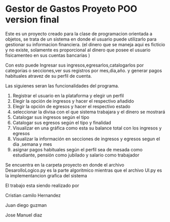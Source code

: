 # Gestor de Gastos Proyeto POO version final

Este es un proyecto creado para la clase de programacion orientada a objetos, se trata de un sistema en donde el usuario puede utilizarlo para gestionar su informacion financiera. (el dinero que se maneja aqui es ficticio y no existe, solamente es proporcional al dinero que posee el usuario fisicamenteo en sus cuentas bancarias )

Con esto puede Ingresar sus ingresos,egresarlos,catalogarlos por categorias o secciones,ver sus registros por mes,dia,año. y generar pagos habituales atravez de su perfil de cuenta.

Las siguienes seran las funcionalidades del programa.

1. Registrar el usuario en la plataforma y elegir un perfil
2. Elegir la opción de ingresos y hacer el respectivo añadido
3. Elegir la opción de egresos y hacer el respectivo estado
4. seleccionar la divisa con el que sistema trabajara y el dinero se mostrará
5. Catalogar sus ingresos según el tipo
6. Catalogar sus egresos según el tipo y finalidad
7. Visualizar en una gráfica como esta su balance total con los ingresos y egresos
8. Visualizar la información en secciones de ingresos y egresos segun el dia ,semana y
mes
9. asignar pagos habituales según el perfil sea de mesada como estudiante, pensión como
jubilado y salario como trabajador

Se encuentra en la carpeta proyecto en donde el archivo DesarolloLogico.py es la parte algoritmico mientras que el archivo UI.py es la implementancion grafica del sistema

El trabajo esta siendo realizado por 

Cristian camilo Hernandez

Juan diego guzman

Jose Manuel diaz


